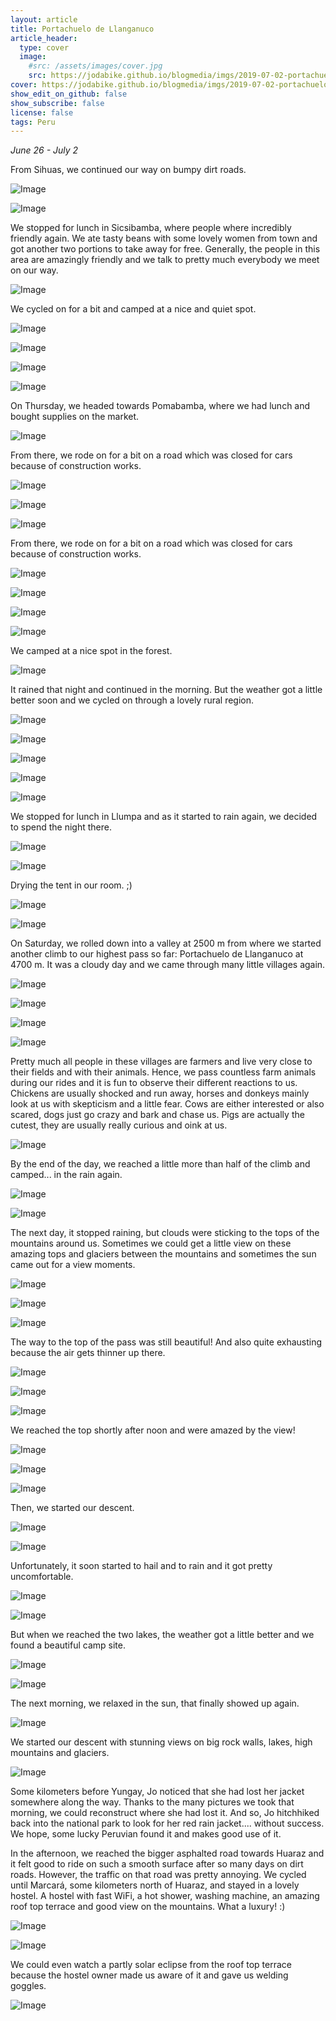 ```yaml
---
layout: article
title: Portachuelo de Llanganuco
article_header:
  type: cover
  image:
    #src: /assets/images/cover.jpg
    src: https://jodabike.github.io/blogmedia/imgs/2019-07-02-portachuelo-de-llanganuco/p1180056M.jpg
cover: https://jodabike.github.io/blogmedia/imgs/2019-07-02-portachuelo-de-llanganuco/p1180056T.jpg
show_edit_on_github: false
show_subscribe: false
license: false
tags: Peru
---
```


*June 26 - July 2*

From Sihuas, we continued our way on bumpy dirt roads.

<!--more-->

<p><img alt="Image" title="icon" src="https://jodabike.github.io/blogmedia/imgs/2019-07-02-portachuelo-de-llanganuco/img_4446M.jpg" /></p>


<p><img alt="Image" title="icon" src="https://jodabike.github.io/blogmedia/imgs/2019-07-02-portachuelo-de-llanganuco/img_4453M.jpg" /></p>

We stopped for lunch in Sicsibamba, where people where incredibly friendly again. We ate tasty beans with some lovely women from town and got another two portions to take away for free. Generally, the people in this area are amazingly friendly and we talk to pretty much everybody we meet on our way.

<p><img alt="Image" title="icon" src="https://jodabike.github.io/blogmedia/imgs/2019-07-02-portachuelo-de-llanganuco/image-95M.jpg" /></p>

We cycled on for a bit and camped at a nice and quiet spot.

<p><img alt="Image" title="icon" src="https://jodabike.github.io/blogmedia/imgs/2019-07-02-portachuelo-de-llanganuco/image-96M.jpg" /></p>


<p><img alt="Image" title="icon" src="https://jodabike.github.io/blogmedia/imgs/2019-07-02-portachuelo-de-llanganuco/p1170814M.jpg" /></p>


<p><img alt="Image" title="icon" src="https://jodabike.github.io/blogmedia/imgs/2019-07-02-portachuelo-de-llanganuco/p1170817M.jpg" /></p>

<p><img alt="Image" title="icon" src="https://jodabike.github.io/blogmedia/imgs/2019-07-02-portachuelo-de-llanganuco/p1170819M.jpg" /></p>

On Thursday, we headed towards Pomabamba, where we had lunch and bought supplies on the market.

<p><img alt="Image" title="icon" src="https://jodabike.github.io/blogmedia/imgs/2019-07-02-portachuelo-de-llanganuco/p1170822M.jpg" /></p>

From there, we rode on for a bit on a road which was closed for cars because of construction works.

<p><img alt="Image" title="icon" src="https://jodabike.github.io/blogmedia/imgs/2019-07-02-portachuelo-de-llanganuco/image-97M.jpg" /></p>

<p><img alt="Image" title="icon" src="https://jodabike.github.io/blogmedia/imgs/2019-07-02-portachuelo-de-llanganuco/img_4470M.jpg" /></p>

<p><img alt="Image" title="icon" src="https://jodabike.github.io/blogmedia/imgs/2019-07-02-portachuelo-de-llanganuco/img_4476M.jpg" /></p>

From there, we rode on for a bit on a road which was closed for cars because of construction works.

<p><img alt="Image" title="icon" src="https://jodabike.github.io/blogmedia/imgs/2019-07-02-portachuelo-de-llanganuco/image-97M.jpg" /></p>



<p><img alt="Image" title="icon" src="https://jodabike.github.io/blogmedia/imgs/2019-07-02-portachuelo-de-llanganuco/img_4478M.jpg" /></p>

<p><img alt="Image" title="icon" src="https://jodabike.github.io/blogmedia/imgs/2019-07-02-portachuelo-de-llanganuco/img_4481M.jpg" /></p>

<p><img alt="Image" title="icon" src="https://jodabike.github.io/blogmedia/imgs/2019-07-02-portachuelo-de-llanganuco/img_3451M.jpg" /></p>


We camped at a nice spot in the forest.

<p><img alt="Image" title="icon" src="https://jodabike.github.io/blogmedia/imgs/2019-07-02-portachuelo-de-llanganuco/img_3455-1M.jpg" /></p>

It rained that night and continued in the morning. But the weather got a little better soon and we cycled on through a lovely rural region.

<p><img alt="Image" title="icon" src="https://jodabike.github.io/blogmedia/imgs/2019-07-02-portachuelo-de-llanganuco/img_4495M.jpg" /></p>

<p><img alt="Image" title="icon" src="https://jodabike.github.io/blogmedia/imgs/2019-07-02-portachuelo-de-llanganuco/img_4503M.jpg" /></p>

<p><img alt="Image" title="icon" src="https://jodabike.github.io/blogmedia/imgs/2019-07-02-portachuelo-de-llanganuco/img_4507M.jpg" /></p>



<p><img alt="Image" title="icon" src="https://jodabike.github.io/blogmedia/imgs/2019-07-02-portachuelo-de-llanganuco/image-98M.jpg" /></p>

<p><img alt="Image" title="icon" src="https://jodabike.github.io/blogmedia/imgs/2019-07-02-portachuelo-de-llanganuco/img_3463M.jpg" /></p>

We stopped for lunch in Llumpa and as it started to rain again, we decided to spend the night there.

<p><img alt="Image" title="icon" src="https://jodabike.github.io/blogmedia/imgs/2019-07-02-portachuelo-de-llanganuco/image-99M.jpg" /></p>

<p><img alt="Image" title="icon" src="https://jodabike.github.io/blogmedia/imgs/2019-07-02-portachuelo-de-llanganuco/img_4532M.jpg" /></p>

Drying the tent in our room. ;)


<p><img alt="Image" title="icon" src="https://jodabike.github.io/blogmedia/imgs/2019-07-02-portachuelo-de-llanganuco/img_4536M.jpg" /></p>

<p><img alt="Image" title="icon" src="https://jodabike.github.io/blogmedia/imgs/2019-07-02-portachuelo-de-llanganuco/img_4537M.jpg" /></p>


On Saturday, we rolled down into a valley at 2500 m from where we started another climb to our highest pass so far: Portachuelo de Llanganuco at 4700 m. It was a cloudy day and we came through many little villages again.

<p><img alt="Image" title="icon" src="https://jodabike.github.io/blogmedia/imgs/2019-07-02-portachuelo-de-llanganuco/image-100M.jpg" /></p>

<p><img alt="Image" title="icon" src="https://jodabike.github.io/blogmedia/imgs/2019-07-02-portachuelo-de-llanganuco/img_4589M.jpg" /></p>

<p><img alt="Image" title="icon" src="https://jodabike.github.io/blogmedia/imgs/2019-07-02-portachuelo-de-llanganuco/image-101M.jpg" /></p>

<p><img alt="Image" title="icon" src="https://jodabike.github.io/blogmedia/imgs/2019-07-02-portachuelo-de-llanganuco/img_4601M.jpg" /></p>

Pretty much all people in these villages are farmers and live very close to their fields and with their animals. Hence, we pass countless farm animals during our rides and it is fun to observe their different reactions to us. Chickens are usually shocked and run away, horses and donkeys mainly look at us with skepticism and a little fear. Cows are either interested or also scared, dogs just go crazy and bark and chase us. Pigs are actually the cutest, they are usually really curious and oink at us.

<p><img alt="Image" title="icon" src="https://jodabike.github.io/blogmedia/imgs/2019-07-02-portachuelo-de-llanganuco/image-102M.jpg" /></p>

By the end of the day, we reached a little more than half of the climb and camped... in the rain again.

<p><img alt="Image" title="icon" src="https://jodabike.github.io/blogmedia/imgs/2019-07-02-portachuelo-de-llanganuco/img_3497M.jpg" /></p>

<p><img alt="Image" title="icon" src="https://jodabike.github.io/blogmedia/imgs/2019-07-02-portachuelo-de-llanganuco/p1170826M.jpg" /></p>



The next day, it stopped raining, but clouds were sticking to the tops of the mountains around us. Sometimes we could get a little view on these amazing tops and glaciers between the mountains and sometimes the sun came out for a view moments.

<p><img alt="Image" title="icon" src="https://jodabike.github.io/blogmedia/imgs/2019-07-02-portachuelo-de-llanganuco/image-104M.jpg" /></p>

<p><img alt="Image" title="icon" src="https://jodabike.github.io/blogmedia/imgs/2019-07-02-portachuelo-de-llanganuco/p1170829M.jpg" /></p>


<p><img alt="Image" title="icon" src="https://jodabike.github.io/blogmedia/imgs/2019-07-02-portachuelo-de-llanganuco/p1170830M.jpg" /></p>


The way to the top of the pass was still beautiful! And also quite exhausting because the air gets thinner up there.

<p><img alt="Image" title="icon" src="https://jodabike.github.io/blogmedia/imgs/2019-07-02-portachuelo-de-llanganuco/p1170836M.jpg" /></p>

<p><img alt="Image" title="icon" src="https://jodabike.github.io/blogmedia/imgs/2019-07-02-portachuelo-de-llanganuco/p1170875M.jpg" /></p>

<p><img alt="Image" title="icon" src="https://jodabike.github.io/blogmedia/imgs/2019-07-02-portachuelo-de-llanganuco/p1170910M.jpg" /></p>

We reached the top shortly after noon and were amazed by the view!

<p><img alt="Image" title="icon" src="https://jodabike.github.io/blogmedia/imgs/2019-07-02-portachuelo-de-llanganuco/image-105M.jpg" /></p>

<p><img alt="Image" title="icon" src="https://jodabike.github.io/blogmedia/imgs/2019-07-02-portachuelo-de-llanganuco/p1170977M.jpg" /></p>

<p><img alt="Image" title="icon" src="https://jodabike.github.io/blogmedia/imgs/2019-07-02-portachuelo-de-llanganuco/p1170983M.jpg" /></p>

Then, we started our descent.

<p><img alt="Image" title="icon" src="https://jodabike.github.io/blogmedia/imgs/2019-07-02-portachuelo-de-llanganuco/p1180036M.jpg" /></p>

<p><img alt="Image" title="icon" src="https://jodabike.github.io/blogmedia/imgs/2019-07-02-portachuelo-de-llanganuco/p1180053M.jpg" /></p>

Unfortunately, it soon started to hail and to rain and it got pretty uncomfortable.

<p><img alt="Image" title="icon" src="https://jodabike.github.io/blogmedia/imgs/2019-07-02-portachuelo-de-llanganuco/p1180069M.jpg" /></p>

<p><img alt="Image" title="icon" src="https://jodabike.github.io/blogmedia/imgs/2019-07-02-portachuelo-de-llanganuco/p1180082M.jpg" /></p>

But when we reached the two lakes, the weather got a little better and we found a beautiful camp site.

<p><img alt="Image" title="icon" src="https://jodabike.github.io/blogmedia/imgs/2019-07-02-portachuelo-de-llanganuco/p1180091M.jpg" /></p>

<p><img alt="Image" title="icon" src="https://jodabike.github.io/blogmedia/imgs/2019-07-02-portachuelo-de-llanganuco/p1180111-1M.jpg" /></p>

The next morning, we relaxed in the sun, that finally showed up again.

<p><img alt="Image" title="icon" src="https://jodabike.github.io/blogmedia/imgs/2019-07-02-portachuelo-de-llanganuco/p1180174M.jpg" /></p>

We started our descent with stunning views on big rock walls, lakes, high mountains and glaciers.

<p><img alt="Image" title="icon" src="https://jodabike.github.io/blogmedia/imgs/2019-07-02-portachuelo-de-llanganuco/p1180213M.jpg" /></p>

Some kilometers before Yungay, Jo noticed that she had lost her jacket somewhere along the way. Thanks to the many pictures we took that morning, we could reconstruct where she had lost it. And so, Jo hitchhiked back into the national park to look for her red rain jacket.... without success. We hope, some lucky Peruvian found it and makes good use of it.

In the afternoon, we reached the bigger asphalted road towards Huaraz and it felt good to ride on such a smooth surface after so many days on dirt roads. However, the traffic on that road was pretty annoying. We cycled until Marcará, some kilometers north of Huaraz, and stayed in a lovely hostel. A hostel with fast WiFi, a hot shower, washing machine, an amazing roof top terrace and good view on the mountains. What a luxury! :)

<p><img alt="Image" title="icon" src="https://jodabike.github.io/blogmedia/imgs/2019-07-02-portachuelo-de-llanganuco/img_3648-1M.jpg" /></p>

<p><img alt="Image" title="icon" src="https://jodabike.github.io/blogmedia/imgs/2019-07-02-portachuelo-de-llanganuco/img_3666M.jpg" /></p>

We could even watch a partly solar eclipse from the roof top terrace because the hostel owner made us aware of it and gave us welding goggles.

<p><img alt="Image" title="icon" src="https://jodabike.github.io/blogmedia/imgs/2019-07-02-portachuelo-de-llanganuco/img_3658M.jpg" /></p>
